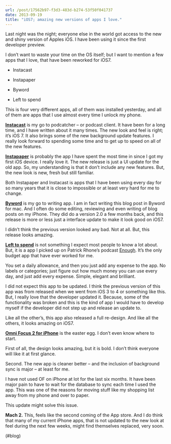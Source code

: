 ```yaml
---
url: /post/17562b97-f3d3-483d-b274-53f50f041737
date: 2013-09-19
title: "iOS7; amazing new versions of apps I love."
---
```


Last night was the night; everyone else in the world got access to the new and shiny version of Apples iOS. I have been using it since the first developer preview.



I don&#8217;t want to waste your time on the OS itself; but I want to mention a few apps that I love, that have been reworked for iOS7.



  * Instacast

  * Instapaper

  * Byword

  * Left to spend



This is four very different apps, all of them was installed yesterday, and all of them are apps that I use almost every time I unlock my phone.



**[Instacast][1]** is my go to podcatcher – or podcast client. It have been for a long time, and I have written about it many times. The new look and feel is right; it&#8217;s iOS 7. It also brings some of the new background update features. I really look forward to spending some time and to get up to speed on all of the new features.



**[Instapaper][2]** is probably the app I have spent the most time in since I got my first iOS device. I really love it. The new release is just a UI update for the old app. So, my understanding is that it don&#8217;t include any new features. But, the new look is new, fresh but still familiar.



Both Instapaper and Instacast is apps that I have been using every day for so many years that it is close to impossible or at least very hard for me to change.



**[Byword][3]** is my go to writing app. I am in fact writing this blog post in Byword for mac. And I often do some editing, reviewing and even writing of blog posts on my iPhone. They did do a version 2.0 a few months back, and this release is more or less just a interface update to make it look good on iOS7.



I didn&#8217;t think the previous version looked any bad. Not at all. But, this release looks amazing.



**[Left to spend][4]** is not something I expect most people to know a lot about. But, it is a app I picked up on Patrick Rhone&#8217;s podcast [Enough][5]. It&#8217;s the only budget app that have ever worked for me.



You set a daily allowance, and then you just add any expense to the app. No labels or categories; just figure out how much money you can use every day, and just add every expense. Simple, elegant and brilliant.



I did not expect this app to be updated. I think the previous version of this app was from released when we went from iOS 3 to 4 or something like this. But, I really love that the developer updated it. Because, some of the functionality was broken and this is the kind of app I would have to develop myself if the developer did not step up and release an update to.



Like all the other&#8217;s, this app also released a full re-design. And like all the others, it looks amazing on iOS7.



**[Omni Focus 2 for iPhone][6]** is the easter egg. I don&#8217;t even know where to start.



First of all, the design looks amazing, but it is bold. I don&#8217;t think everyone will like it at first glance.



Second. The new app is cleaner better – and the inclusion of background sync is major – at least for me.



I have not used OF on iPhone at lot for the last six months. It have been major pain to have to wait for the database to sync each time I used the app. This was one of the reasons for moving stuff like my shopping list away from my phone and over to paper.



This update might solve this issue.



**Mach 2.** This, feels like the second coming of the App store. And I do think that many of my current iPhone apps, that is not updated to the new look at feel during the next few weeks, might find themselves replaced, very soon.



(#blog)



 [1]: https://itunes.apple.com/no/app/instacast/id577056377?mt=8&affId=1644991

 [2]: https://itunes.apple.com/en/app/instapaper/id288545208?mt=8

 [3]: https://itunes.apple.com/en/app/byword/id482063361?mt=8

 [4]: https://itunes.apple.com/us/app/left-to-spend/id389245325?mt=8

 [5]: http://www.70decibels.com/enough

 [6]: https://itunes.apple.com/us/app/omnifocus-2-for-iphone/id690305341?mt=8